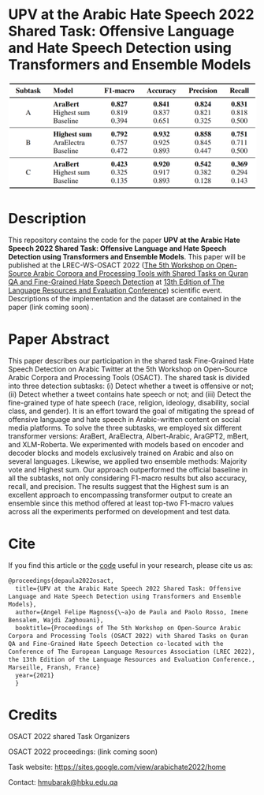 # UPV at the Arabic Hate Speech 2022 Shared Task: Offensive Language and Hate Speech Detection using Transformers and Ensemble Models


![ScreenShot](OSACT2022_test.png)

# Description
This repository contains the code for the paper **UPV at the Arabic Hate Speech 2022 Shared Task: Offensive Language and Hate Speech Detection using Transformers and Ensemble Models**. This paper will be published at the LREC-WS-OSACT 2022 <!-- [LREC-WS-OSACT 2022](proceeding link -->
([The 5th Workshop on Open-Source Arabic Corpora and Processing Tools with Shared Tasks on Quran QA and Fine-Grained Hate Speech Detection](https://osact-lrec.github.io/) at [13th Edition of The Language Resources and Evaluation Conference](https://lrec2022.lrec-conf.org/en/)) scientific event. Descriptions of the implementation and the dataset are contained in the paper (link coming soon) <!-- [paper] (link to paper). -->.

# Paper Abstract
This paper describes our participation in the shared task Fine-Grained Hate Speech Detection on Arabic Twitter at the 5th Workshop on Open-Source Arabic Corpora and Processing Tools (OSACT). The shared task is divided into three detection subtasks: (i) Detect whether a tweet is offensive or not; (ii) Detect whether a tweet contains hate speech or not; and (iii) Detect the fine-grained type of hate speech (race, religion, ideology, disability, social class, and gender).
It is an effort toward the goal of mitigating the spread of offensive language and hate speech in Arabic-written content on social media platforms. To solve the three subtasks, we employed six different transformer versions: AraBert, AraElectra, Albert-Arabic, AraGPT2, mBert, and XLM-Roberta. We experimented with models based on encoder and decoder blocks and models exclusively trained on Arabic and also on several languages. Likewise, we applied two ensemble methods: Majority vote and Highest sum. Our approach outperformed the official baseline in all the subtasks, not only considering  F1-macro results but also accuracy, recall, and precision. The results suggest that the Highest sum is an excellent approach to encompassing transformer output to create an ensemble since this method offered at least top-two F1-macro values across all the experiments performed on development and test data.  


# Cite
If you find this article <!-- [article](proceedining link) --> or the [code](https://github.com/AngelFelipeMP/Transformers-for-Arabic-hate-speech-and-offensive-language) useful in your research, please cite us as:


```
@proceedings{depaula2022osact,
  title={UPV at the Arabic Hate Speech 2022 Shared Task: Offensive Language and Hate Speech Detection using Transformers and Ensemble Models},
  author={Angel Felipe Magnoss{\~a}o de Paula and Paolo Rosso, Imene Bensalem, Wajdi Zaghouani},
  booktitle={Proceedings of The 5th Workshop on Open-Source Arabic Corpora and Processing Tools (OSACT 2022) with Shared Tasks on Quran QA and Fine-Grained Hate Speech Detection co-located with the Conference of The European Language Resources Association (LREC 2022), the 13th Edition of the Language Resources and Evaluation Conference., Marseille, Fransh, France} 
  year={2021}
  }
```
<!--
```

```
 -->

# Credits
OSACT 2022 shared Task Organizers

OSACT 2022 proceedings: (link coming soon)

Task website: https://sites.google.com/view/arabichate2022/home

Contact: hmubarak@hbku.edu.qa


